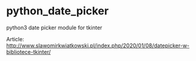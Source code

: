 # python_date_picker
python3 date picker module for tkinter

Article: http://www.slawomirkwiatkowski.pl/index.php/2020/01/08/datepicker-w-bibliotece-tkinter/
